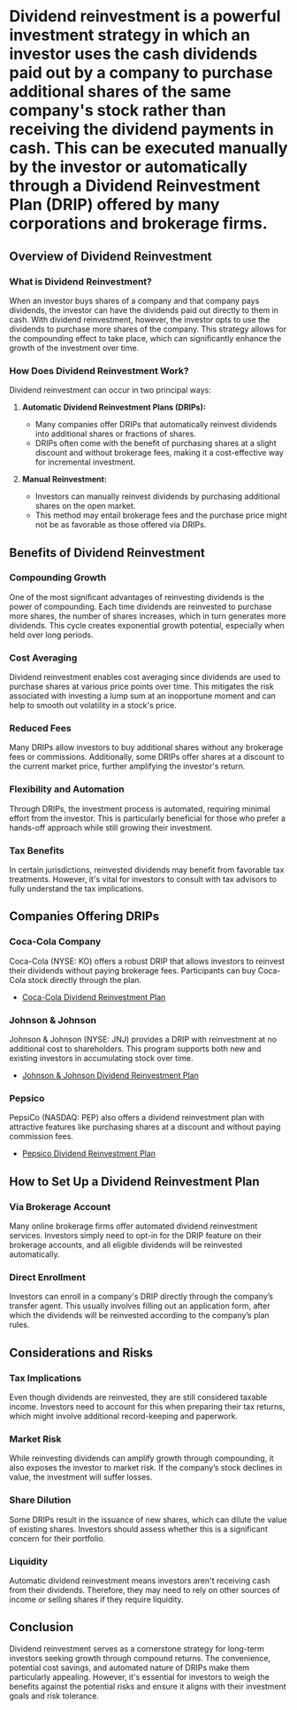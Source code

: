 # Dividend reinvestment is a powerful investment strategy in which an investor uses the cash dividends paid out by a company to purchase additional shares of the same company's stock rather than receiving the dividend payments in cash. This can be executed manually by the investor or automatically through a Dividend Reinvestment Plan (DRIP) offered by many corporations and brokerage firms.

## Overview of Dividend Reinvestment

### What is Dividend Reinvestment?
When an investor buys shares of a company and that company pays dividends, the investor can have the dividends paid out directly to them in cash. With dividend reinvestment, however, the investor opts to use the dividends to purchase more shares of the company. This strategy allows for the compounding effect to take place, which can significantly enhance the growth of the investment over time.

### How Does Dividend Reinvestment Work?
Dividend reinvestment can occur in two principal ways:

1. **Automatic Dividend Reinvestment Plans (DRIPs):**
    - Many companies offer DRIPs that automatically reinvest dividends into additional shares or fractions of shares.
    - DRIPs often come with the benefit of purchasing shares at a slight discount and without brokerage fees, making it a cost-effective way for incremental investment.

2. **Manual Reinvestment:**
    - Investors can manually reinvest dividends by purchasing additional shares on the open market.
    - This method may entail brokerage fees and the purchase price might not be as favorable as those offered via DRIPs.

## Benefits of Dividend Reinvestment

### Compounding Growth
One of the most significant advantages of reinvesting dividends is the power of compounding. Each time dividends are reinvested to purchase more shares, the number of shares increases, which in turn generates more dividends. This cycle creates exponential growth potential, especially when held over long periods.

### Cost Averaging
Dividend reinvestment enables cost averaging since dividends are used to purchase shares at various price points over time. This mitigates the risk associated with investing a lump sum at an inopportune moment and can help to smooth out volatility in a stock's price.

### Reduced Fees
Many DRIPs allow investors to buy additional shares without any brokerage fees or commissions. Additionally, some DRIPs offer shares at a discount to the current market price, further amplifying the investor's return.

### Flexibility and Automation
Through DRIPs, the investment process is automated, requiring minimal effort from the investor. This is particularly beneficial for those who prefer a hands-off approach while still growing their investment.

### Tax Benefits
In certain jurisdictions, reinvested dividends may benefit from favorable tax treatments. However, it's vital for investors to consult with tax advisors to fully understand the tax implications.

## Companies Offering DRIPs

### Coca-Cola Company
Coca-Cola (NYSE: KO) offers a robust DRIP that allows investors to reinvest their dividends without paying brokerage fees. Participants can buy Coca-Cola stock directly through the plan.

- [Coca-Cola Dividend Reinvestment Plan](https://investors.coca-colacompany.com/resources/shareowner-services/direct-stock-purchase-and-drip)

### Johnson & Johnson
Johnson & Johnson (NYSE: JNJ) provides a DRIP with reinvestment at no additional cost to shareholders. This program supports both new and existing investors in accumulating stock over time.

- [Johnson & Johnson Dividend Reinvestment Plan](https://investor.jnj.com/dividend-reinvestment/default.aspx)

### Pepsico
PepsiCo (NASDAQ: PEP) also offers a dividend reinvestment plan with attractive features like purchasing shares at a discount and without paying commission fees.

- [Pepsico Dividend Reinvestment Plan](https://www.pepsico.com/investors/dividends)

## How to Set Up a Dividend Reinvestment Plan

### Via Brokerage Account
Many online brokerage firms offer automated dividend reinvestment services. Investors simply need to opt-in for the DRIP feature on their brokerage accounts, and all eligible dividends will be reinvested automatically.

### Direct Enrollment
Investors can enroll in a company's DRIP directly through the company’s transfer agent. This usually involves filling out an application form, after which the dividends will be reinvested according to the company’s plan rules.

## Considerations and Risks

### Tax Implications
Even though dividends are reinvested, they are still considered taxable income. Investors need to account for this when preparing their tax returns, which might involve additional record-keeping and paperwork.

### Market Risk
While reinvesting dividends can amplify growth through compounding, it also exposes the investor to market risk. If the company’s stock declines in value, the investment will suffer losses. 

### Share Dilution
Some DRIPs result in the issuance of new shares, which can dilute the value of existing shares. Investors should assess whether this is a significant concern for their portfolio.

### Liquidity
Automatic dividend reinvestment means investors aren't receiving cash from their dividends. Therefore, they may need to rely on other sources of income or selling shares if they require liquidity.

## Conclusion

Dividend reinvestment serves as a cornerstone strategy for long-term investors seeking growth through compound returns. The convenience, potential cost savings, and automated nature of DRIPs make them particularly appealing. However, it's essential for investors to weigh the benefits against the potential risks and ensure it aligns with their investment goals and risk tolerance.

